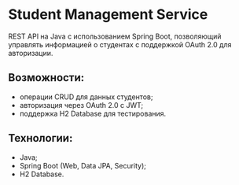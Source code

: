 # Student Management Service
REST API на Java с использованием Spring Boot, позволяющий управлять информацией о студентах с поддержкой OAuth 2.0 для авторизации.

## Возможности:
- операции CRUD для данных студентов;
- авторизация через OAuth 2.0 с JWT;
- поддержка H2 Database для тестирования.

## Технологии:
- Java;
- Spring Boot (Web, Data JPA, Security);
- H2 Database.